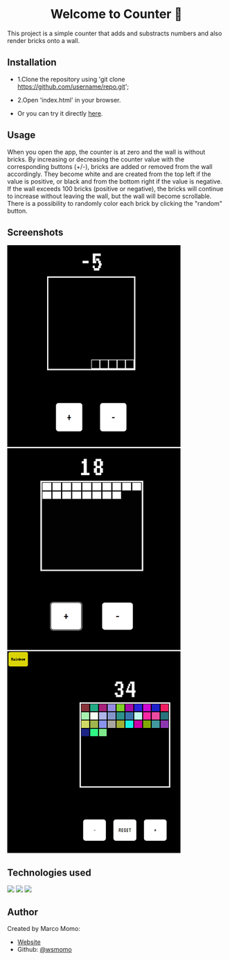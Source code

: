 <h1 align="center">Welcome to Counter 👋</h1>
<p>
</p>

This project  is a simple counter that adds and substracts numbers and also render bricks onto a wall.


## Installation

* 1.Clone the repository using 'git clone https://github.com/username/repo.git';
* 2.Open 'index.html' in your browser.

* Or you can try it directly [here](https://counterwall.netlify.app/).

## Usage

When you open the app, the counter is at zero and the wall is without bricks. By increasing or decreasing the counter value with the corresponding buttons (+/-), bricks are added or removed from the wall accordingly. They become white and are created from the top left if the value is positive, or black and from the bottom right if the value is negative. If the wall exceeds 100 bricks (positive or negative), the bricks will continue to increase without leaving the wall, but the wall will become scrollable. There is a possibility to randomly color each brick by clicking the "random" button.

## Screenshots

<img src="assets\img\readme\negNumbers.png">
<img src="assets\img\readme\posNumbers.png">
<img src="assets\img\readme\rainbow.png">

## Technologies used

<img src="https://img.shields.io/badge/HTML5-E34F26?style=for-the-badge&logo=html5&logoColor=white">
<img src="https://img.shields.io/badge/CSS3-1572B6?style=for-the-badge&logo=css3&logoColor=white">
<img src="https://img.shields.io/badge/JavaScript-323330?style=for-the-badge&logo=javascript&logoColor=F7DF1E">

## Author

Created by Marco Momo:

* [Website](wsmomo.github.io/Portfolio-Marco-Momo)
* Github: [@wsmomo](https://github.com/wsmomo)
